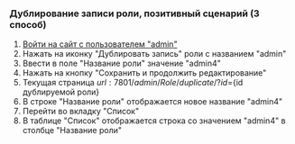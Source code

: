 ### Дублирование записи роли, позитивный сценарий (3 способ)

1. [Войти на сайт с пользователем "admin"](../../../../0.%20Шаги/1.%20Войти%20на%20сайт%20с%20пользователем%20username.md)
1. Нажать на иконку "Дублировать запись" роли с названием "admin"
1. Ввести в поле "Название роли" значение "admin4"
1. Нажать на кнопку "Сохранить и продолжить редактирование"
1. Текущая страница ${url}:7801/admin/Role/duplicate/?id=${id дублируемой роли}
1. В строке "Название роли" отображается новое название "admin4"
1. Перейти во вкладку "Список"
1. В таблице "Список" отображается строка со значением "admin4" в столбце "Название роли"